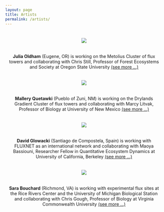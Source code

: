 ```yaml
---
layout: page
title: Artists
permalink: /artists/
---
```

<style>
.row {
  display: flex;
  flex-wrap: wrap;
  max-width: 1200px;xs
  margin: 0 auto;
}

.column {
  flex: 44.44%;
  padding: 10px;
  text-align: center;
}

@media screen and (max-width: 600px) {
  .column {
    flex: 100%;
  }
}
</style>


<div class="row">
  <div class="column">
  <figure>
      <img src="https://fluxnetart.github.io/images/Julia.jpg">
    </figure>
  </div>

  <div class="column">
    <figcaption><b>Julia Oldham</b> (Eugene, OR) is working on the Metolius Cluster of flux towers and collaborating with Chris Still, Professor of Forest Ecosystems and Society at Oregon State University <a href="https://fluxnetart.github.io/Julia/">(see more ...)</a></figcaption>
  </div>
</div>

<div class="row">
  <div class="column">
  <figure>
      <img src="https://fluxnetart.github.io/Malleryjpg">
    </figure>
  </div>

  <div class="column">
    <figcaption><b>Mallery Quetawki</b> (Pueblo of Zuni, NM) is working on the Drylands Gradient Cluster of flux towers and collaborating with Marcy Litvak, Professor of Biology at University of New Mexico <a href="https://fluxnetart.github.io/Julia/">(see more ...)</a></figcaption>
  </div>
</div>


<div class="row">
  <div class="column">
  <figure>
      <img src="https://fluxnetart.github.io/images/Dave.jpg">
    </figure>
  </div>

  <div class="column">
    <figcaption><b>David Glowacki</b> (Santiago de Compostela, Spain) is working with FLUXNET as an international network and collaborating with Maoya Bassiouni, Researcher Fellow in Quantitative Ecosystem Dynamics at University of California, Berkeley <a href="https://fluxnetart.github.io/Julia/">(see more ...)</a></figcaption>
  </div>
</div>

<div class="row">
  <div class="column">
  <figure>
      <img src="https://fluxnetart.github.io/images/Sara.jpg">
    </figure>
  </div>

  <div class="column">
    <figcaption><b>Sara Bouchard</b> (Richmond, VA) is working with experimental flux sites at the Rice Rivers Center and the University of Michigan Biological Station and collaborating with Chris Gough, Professor of Biology at Virginia Commonwealth University <a href="https://fluxnetart.github.io/Sara/">(see more ...)</a></figcaption>
  </div>
</div>

